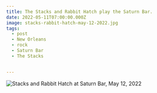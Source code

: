 ```yaml
---
title: The Stacks and Rabbit Hatch play the Saturn Bar.
date: 2022-05-11T07:00:00.000Z
image: stacks-rabbit-hatch-may-12-2022.jpg
tags:
  - post 
  - New Orleans
  - rock
  - Saturn Bar
  - The Stacks


---
```


![Stacks and Rabbit Hatch at Saturn Bar, May 12, 2022](/static/images/stacks-rabbit-hatch-may-12-2022.jpg)